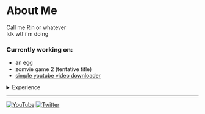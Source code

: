 # About Me
Call me Rin or whatever <br>
Idk wtf i'm doing

### Currently working on:
- an egg
- zomvie game 2 (tentative title)
- [simple youtube video downloader](https://github.com/Polarx-YZ/Easy-Youtube-Downloader)

<details> <summary> Experience </summary>
	<h3> Languages </h3>
	<ul>
		<li> Scratch </li>
		<li> Javascript </li>
		<li> Python </li>
		<ul>
			<li> GDScript </li>
		</ul>
	</ul>
	<h3> Courses </h3>
	<ul>
		<li> Project Lead the Way: Intro to Engineering and Design (2021-2022) </li>
		<li> Project Lead the Way: Principles of Engineering (2022-2023) </li>
	</ul>
</details>

---
[![YouTube](https://img.shields.io/badge/YouTube-%23FF0000.svg?style=for-the-badge&logo=YouTube&logoColor=white)](https://www.youtube.com/channel/UCzE6B1z9oA2k8ePCPEWKvwA)
[![Twitter](https://img.shields.io/badge/Twitter-%231DA1F2.svg?style=for-the-badge&logo=Twitter&logoColor=white)](https://twitter.com/RCosmoto)
